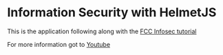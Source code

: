 # Information Security with HelmetJS

This is the application following along with the [FCC Infosec tutorial](https://www.freecodecamp.org/learn/information-security/information-security-with-helmetjs/)

For more information got to [Youtube](https://www.youtube.com/watch?v=Epa03RR1nKM&t=493s)